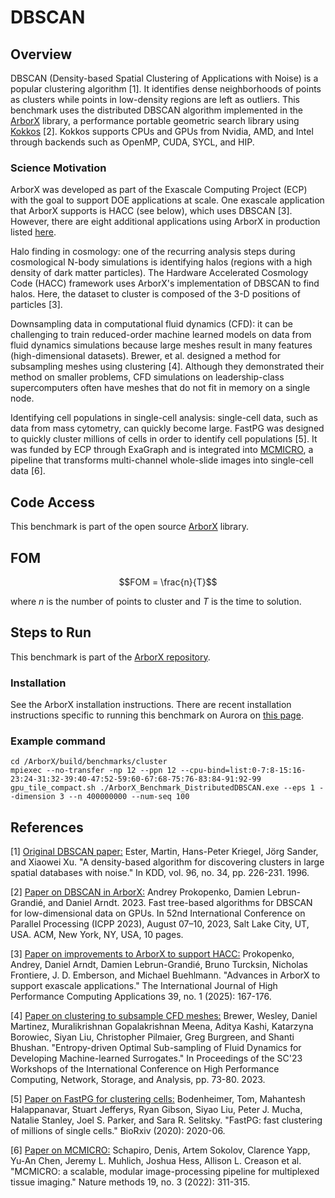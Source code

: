 # DBSCAN

## Overview 
DBSCAN (Density-based Spatial Clustering of Applications with Noise) is a popular clustering algorithm [1]. It identifies dense neighborhoods of points as clusters while points in low-density regions are left as outliers. This benchmark uses the distributed DBSCAN algorithm implemented in the [ArborX](https://github.com/arborx/ArborX) library, a performance portable geometric search library using [Kokkos](https://kokkos.org) [2]. Kokkos supports CPUs and GPUs from Nvidia, AMD, and Intel through backends such as OpenMP, CUDA, SYCL, and HIP.  

### Science Motivation
ArborX was developed as part of the Exascale Computing Project (ECP) with the goal to support DOE applications at scale. One exascale application that ArborX supports is HACC (see below), which uses DBSCAN [3]. However, there are eight additional applications using ArborX in production listed [here](https://github.com/arborx/ArborX/wiki/AppsUsingArborx).

Halo finding in cosmology: one of the recurring analysis steps during cosmological N-body simulations is identifying halos (regions with a high density of dark matter particles). The Hardware Accelerated Cosmology Code (HACC) framework uses ArborX's implementation of DBSCAN to find halos. Here, the dataset to cluster is composed of the 3-D positions of particles [3]. 

Downsampling data in computational fluid dynamics (CFD): it can be challenging to train reduced-order machine learned models on data from fluid dynamics simulations because large meshes result in many features (high-dimensional datasets). Brewer, et al. designed a method for subsampling meshes using clustering [4]. Although they demonstrated their method on smaller problems, CFD simulations on leadership-class supercomputers often have meshes that do not fit in memory on a single node.

Identifying cell populations in single-cell analysis: single-cell data, such as data from mass cytometry, can quickly become large. FastPG was designed to quickly cluster millions of cells in order to identify cell populations [5]. It was funded by ECP through ExaGraph and is integrated into [MCMICRO](https://mcmicro.org/), a pipeline that transforms multi-channel whole-slide images into single-cell data [6]. 


## Code Access
This benchmark is part of the open source [ArborX](https://github.com/arborx/ArborX) library.

## FOM
 ```math
 FOM = \frac{n}{T}
```
where $n$ is the number of points to cluster and $T$ is the time to solution. 

## Steps to Run
This benchmark is part of the [ArborX repository](https://github.com/arborx/ArborX).

### Installation
See the ArborX installation instructions. There are recent installation instructions specific to running this benchmark on Aurora on [this page](install.md). 

### Example command
```
cd /ArborX/build/benchmarks/cluster
mpiexec --no-transfer -np 12 --ppn 12 --cpu-bind=list:0-7:8-15:16-23:24-31:32-39:40-47:52-59:60-67:68-75:76-83:84-91:92-99 gpu_tile_compact.sh ./ArborX_Benchmark_DistributedDBSCAN.exe --eps 1 --dimension 3 --n 400000000 --num-seq 100
```

## References
[1] [Original DBSCAN paper:](https://cdn.aaai.org/KDD/1996/KDD96-037.pdf)
Ester, Martin, Hans-Peter Kriegel, Jörg Sander, and Xiaowei Xu. "A density-based algorithm for discovering clusters in large spatial databases with noise." In KDD, vol. 96, no. 34, pp. 226-231. 1996.

[2] [Paper on DBSCAN in ArborX:](https://dl.acm.org/doi/10.1145/3605573.3605594)
Andrey Prokopenko, Damien Lebrun-Grandié, and Daniel Arndt. 2023. Fast tree-based algorithms for DBSCAN for low-dimensional data on GPUs. In 52nd International Conference on Parallel Processing (ICPP 2023), August 07–10, 2023, Salt Lake City, UT, USA. ACM, New York, NY, USA, 10 pages. 

[3] [Paper on improvements to ArborX to support HACC:](https://journals.sagepub.com/doi/abs/10.1177/10943420241298296)
Prokopenko, Andrey, Daniel Arndt, Damien Lebrun-Grandié, Bruno Turcksin, Nicholas Frontiere, J. D. Emberson, and Michael Buehlmann. "Advances in ArborX to support exascale applications." The International Journal of High Performance Computing Applications 39, no. 1 (2025): 167-176.

[4] [Paper on clustering to subsample CFD meshes:](https://dl.acm.org/doi/pdf/10.1145/3624062.3626084)
Brewer, Wesley, Daniel Martinez, Muralikrishnan Gopalakrishnan Meena, Aditya Kashi, Katarzyna Borowiec, Siyan Liu, Christopher Pilmaier, Greg Burgreen, and Shanti Bhushan. "Entropy-driven Optimal Sub-sampling of Fluid Dynamics for Developing Machine-learned Surrogates." In Proceedings of the SC'23 Workshops of the International Conference on High Performance Computing, Network, Storage, and Analysis, pp. 73-80. 2023.

[5] [Paper on FastPG for clustering cells:](https://www.biorxiv.org/content/10.1101/2020.06.19.159749v2.full.pdf)
Bodenheimer, Tom, Mahantesh Halappanavar, Stuart Jefferys, Ryan Gibson, Siyao Liu, Peter J. Mucha, Natalie Stanley, Joel S. Parker, and Sara R. Selitsky. "FastPG: fast clustering of millions of single cells." BioRxiv (2020): 2020-06.

[6] [Paper on MCMICRO:](https://www.nature.com/articles/s41592-021-01308-y.pdf)
Schapiro, Denis, Artem Sokolov, Clarence Yapp, Yu-An Chen, Jeremy L. Muhlich, Joshua Hess, Allison L. Creason et al. "MCMICRO: a scalable, modular image-processing pipeline for multiplexed tissue imaging." Nature methods 19, no. 3 (2022): 311-315.


